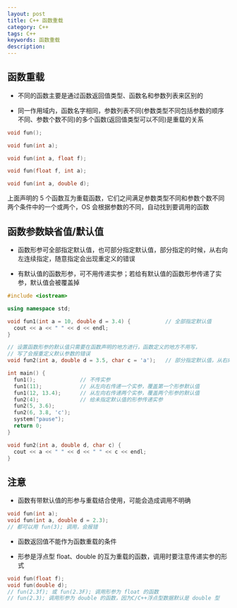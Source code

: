 ```yaml
---
layout: post
title: C++ 函数重载
category: C++
tags: C++
keywords: 函数重载
description:
---
```


## 函数重载

- 不同的函数主要是通过函数返回值类型、函数名和参数列表来区别的

- 同一作用域内，函数名字相同，参数列表不同(参数类型不同包括参数的顺序不同、参数个数不同)的多个函数(返回值类型可以不同)是重载的关系

```cpp
void fun();

void fun(int a);

void fun(int a, float f);

void fun(float f, int a);

void fun(int a, double d);
```

上面声明的 5 个函数互为重载函数，它们之间满足参数类型不同和参数个数不同两个条件中的一个或两个，OS 会根据参数的不同，自动找到要调用的函数

## 函数参数缺省值/默认值

- 函数形参可全部指定默认值，也可部分指定默认值，部分指定的时候，从右向左连续指定，随意指定会出现重定义的错误

- 有默认值的函数形参，可不用传递实参；若给有默认值的函数形参传递了实参，默认值会被覆盖掉

```cpp
#include <iostream>

using namespace std;

void fun1(int a = 10, double d = 3.4) {           // 全部指定默认值
  cout << a << " " << d << endl;
}

// 设置函数形参的默认值只需要在函数声明的地方进行，函数定义的地方不用写，
// 写了会报重定义默认参数的错误
void fun2(int a, double d = 3.5, char c = 'a');   // 部分指定默认值，从右向左

int main() {
  fun1();              // 不传实参
  fun1(11);            // 从左向右传递一个实参，覆盖第一个形参默认值
  fun1(12, 13.4);      // 从左向右传递两个实参，覆盖两个形参的默认值
  fun2(4);             // 给未指定默认值的形参传递实参
  fun2(5, 3.6);
  fun2(6, 3.8, 'c');
  system("pause");
  return 0;
}

void fun2(int a, double d, char c) {
  cout << a << " " << d << " " << c << endl;
}
```

## 注意

- 函数有带默认值的形参与重载结合使用，可能会造成调用不明确

```cpp
void fun(int a);
void fun(int a, double d = 2.3);
// 都可以用 fun(3); 调用，会报错
```

- 函数返回值不能作为函数重载的条件

- 形参是浮点型 float、double 的互为重载的函数，调用时要注意传递实参的形式

```cpp
void fun(float f);
void fun(double d);
// fun(2.3f); 或 fun(2.3F); 调用形参为 float 的函数
// fun(2.3); 调用形参为 double 的函数，因为C/C++浮点型数据默认是 double 型
```